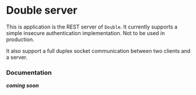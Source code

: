 # Double server

This is application is the REST server of ```Double```. It currently supports a simple
insecure authentication implementation. Not to be used in production.

It also support a full duplex socket communication between two clients and a server.


### Documentation

***coming soon***